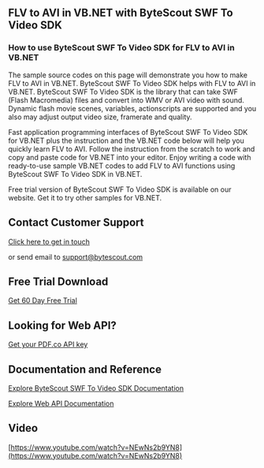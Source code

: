 ## FLV to AVI in VB.NET with ByteScout SWF To Video SDK

### How to use ByteScout SWF To Video SDK for FLV to AVI in VB.NET

The sample source codes on this page will demonstrate you how to make FLV to AVI in VB.NET. ByteScout SWF To Video SDK helps with FLV to AVI in VB.NET. ByteScout SWF To Video SDK is the library that can take SWF (Flash Macromedia) files and convert into WMV or AVI video with sound. Dynamic flash movie scenes, variables, actionscripts are supported and you also may adjust output video size, framerate and quality.

Fast application programming interfaces of ByteScout SWF To Video SDK for VB.NET plus the instruction and the VB.NET code below will help you quickly learn FLV to AVI. Follow the instruction from the scratch to work and copy and paste code for VB.NET into your editor. Enjoy writing a code with ready-to-use sample VB.NET codes to add FLV to AVI functions using ByteScout SWF To Video SDK in VB.NET.

Free trial version of ByteScout SWF To Video SDK is available on our website. Get it to try other samples for VB.NET.

## Contact Customer Support

[Click here to get in touch](https://bytescout.zendesk.com/hc/en-us/requests/new?subject=ByteScout%20SWF%20To%20Video%20SDK%20Question)

or send email to [support@bytescout.com](mailto:support@bytescout.com?subject=ByteScout%20SWF%20To%20Video%20SDK%20Question) 

## Free Trial Download

[Get 60 Day Free Trial](https://bytescout.com/download/web-installer?utm_source=github-readme)

## Looking for Web API? 

[Get your PDF.co API key](https://pdf.co/documentation/api?utm_source=github-readme)

## Documentation and Reference

[Explore ByteScout SWF To Video SDK Documentation](https://bytescout.com/documentation/index.html?utm_source=github-readme)

[Explore Web API Documentation](https://pdf.co/documentation/api?utm_source=github-readme)

## Video

[https://www.youtube.com/watch?v=NEwNs2b9YN8](https://www.youtube.com/watch?v=NEwNs2b9YN8)